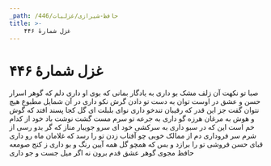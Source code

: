 ```yaml
---
_path: /حافظ-شیرازی/غزلیات/446
title: >-
    غزل شمارهٔ ۴۴۶
---
```

# غزل شمارهٔ ۴۴۶

صبا تو نکهت آن زلف مشک بو داری
به یادگار بمانی که بوی او داری
دلم که گوهر اسرار حسن و عشق در اوست
توان به دست تو دادن گرش نکو داری
در آن شمایل مطبوع هیچ نتوان گفت
جز این قدر که رقیبان تندخو داری
نوای بلبلت ای گل کجا پسند افتد
که گوش و هوش به مرغان هرزه گو داری
به جرعه تو سرم مست گشت نوشت باد
خود از کدام خم است این که در سبو داری
به سرکشی خود ای سرو جویبار مناز
که گر بدو رسی از شرم سر فروداری
دم از ممالک خوبی چو آفتاب زدن
تو را رسد که غلامان ماه رو داری
قبای حسن فروشی تو را برازد و بس
که همچو گل همه آیین رنگ و بو داری
ز کنج صومعه حافظ مجوی گوهر عشق
قدم برون نه اگر میل جست و جو داری
